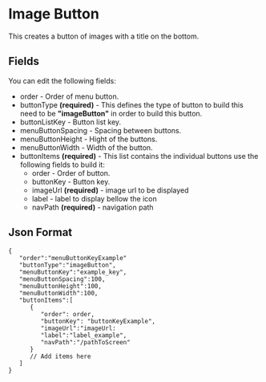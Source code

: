 
# Image Button
This creates a button of images with a title on the bottom.

## Fields

You can edit the following fields:

- order - Order of menu button.
- buttonType **(required)** - This defines the type of button to build this need to be **"imageButton"** in order to build this button.
- buttonListKey - Button list key.
- menuButtonSpacing - Spacing between buttons.
- menuButtonHeight - Hight of the buttons.
- menuButtonWidth - Width of the button.
- buttonItems **(required)** - This list contains the individual buttons use the following fields to build it:
   - order - Order of button.
   - buttonKey - Button key.
   - imageUrl **(required)**  - image url to be displayed
	- label - label to display bellow the icon 
	- navPath **(required)** - navigation path

## Json Format

    {
       "order":"menuButtonKeyExample"
       "buttonType":"imageButton",
       "menuButtonKey":"example_key",
       "menuButtonSpacing":100,      
       "menuButtonHeight":100,
       "menuButtonWidth":100,
       "buttonItems":[
          {
             "order": order,
             "buttonKey": "buttonKeyExample",
             "imageUrl":"imageUrl:
             "label":"label_example",
             "navPath":"/pathToScreen"
          }
          // Add items here
       ]
    }

  

